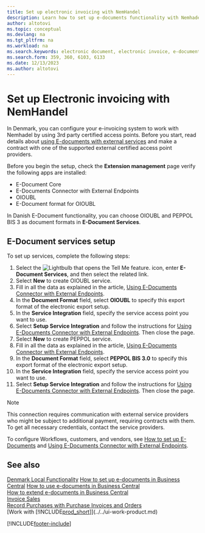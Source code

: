 ```yaml
---
title: Set up electronic invoicing with NemHandel
description: Learn how to set up e-documents functionality with Nemhadel in Denmark.
author: altotovi
ms.topic: conceptual
ms.devlang: na
ms.tgt_pltfrm: na
ms.workload: na
ms.search.keywords: electronic document, electronic invoice, e-document, e-invoice, access-point, endpoint, nemhandel, denmark, dk
ms.search.form: 359, 360, 6103, 6133
ms.date: 12/13/2023
ms.author: altotovi
---
```


# Set up Electronic invoicing with NemHandel 

In Denmark, you can configure your e-invoicing system to work with Nemhadel by using 3rd party certified access points. Before you start, read details about [using E-documents with external services](../finance-how-setup-edocuments-external.md) and make a contract with one of the supported external certified access point providers.  

Before you begin the setup, check the **Extension management** page verify the following apps are installed:
- E-Document Core
- E-Documents Connector with External Endpoints
- OIOUBL
- E-Document format for OIOUBL

In Danish E-Document functionality, you can choose OIOUBL and PEPPOL BIS 3 as document formats in **E-Document Services**.  

## E-Document services setup  

To set up services, complete the following steps:  

1. Select the ![Lightbulb that opens the Tell Me feature.](media/ui-search/search_small.png "Tell me what you want to do") icon, enter **E-Document Services**, and then select the related link.  
2. Select **New** to create OIOUBL service.   
3. Fill in all the data as explained in the article, [Using E-Documents Connector with External Endpoints](../../finance-how-setup-edocuments-external.md).
4. In the **Document Format** field, select **OIOUBL** to specify this export format of the electronic export setup. 
5. In the **Service Integration** field, specify the service access point you want to use.  
6. Select **Setup Service Integration** and follow the instructions for [Using E-Documents Connector with External Endpoints](../../finance-how-setup-edocuments-external.md). Then close the page.  
7. Select **New** to create PEPPOL service.   
8. Fill in all the data as explained in the article, [Using E-Documents Connector with External Endpoints](../../finance-how-setup-edocuments-external.md). 
9. In the **Document Format** field, select **PEPPOL BIS 3.0** to specify this export format of the electronic export setup. 
10. In the **Service Integration** field, specify the service access point you want to use.  
11. Select **Setup Service Integration** and follow the instructions for [Using E-Documents Connector with External Endpoints](../../finance-how-setup-edocuments-external.md). Then close the page. 

> [!NOTE]
> This connection requires communication with external service providers who might be subject to additional payment, requiring contracts with them. To get all necessary credentials, contact the service providers. 

To configure Workflows, customers, and vendors, see [How to set up E-Documents](../../finance-how-setup-edocuments.md) and [Using E-Documents Connector with External Endpoints](../../finance-how-setup-edocuments-external.md).

## See also

[Denmark Local Functionality](denmark-local-functionality.md)
[How to set up e-documents in Business Central](../../finance-how-setup-edocuments.md)
[How to use e-documents in Business Central](../../finance-how-use-edocuments.md)  
[How to extend e-documents in Business Central](/dynamics365/business-central/dev-itpro/developer/devenv-extend-edocuments)  
[Invoice Sales](../../sales-how-invoice-sales.md)  
[Record Purchases with Purchase Invoices and Orders](../../purchasing-how-record-purchases.md)  
[Work with [!INCLUDE[prod_short](includes/prod_short.md)]](../../ui-work-product.md)

[!INCLUDE[footer-include](../../includes/footer-banner.md)]
